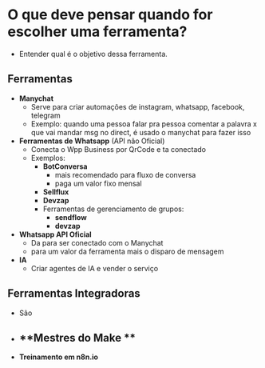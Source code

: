 # O que deve pensar quando for escolher uma ferramenta?
- Entender qual é o objetivo dessa ferramenta.
## Ferramentas
- **Manychat**
	- Serve para criar automações de instagram, whatsapp, facebook, telegram
	- Exemplo: quando uma pessoa falar pra pessoa comentar a palavra x que vai mandar msg no direct, é usado o manychat para fazer isso
- **Ferramentas de Whatsapp** (API não Oficial)
	- Conecta o Wpp Business por QrCode e ta conectado
	- Exemplos:
		- **BotConversa** 
			- mais recomendado para fluxo de conversa
			- paga um valor fixo mensal
		- **Sellflux**
		- **Devzap**
		- Ferramentas de gerenciamento de grupos:
			- **sendflow**
			- **devzap**
- **Whatsapp API Oficial**
	- Da para ser conectado com o Manychat
	- para um valor da ferramenta mais o disparo de mensagem
- **IA**
	- Criar agentes de IA e vender o serviço
## Ferramentas Integradoras
- São
- **Mestres do Make **
	- 
- **Treinamento em n8n.io**